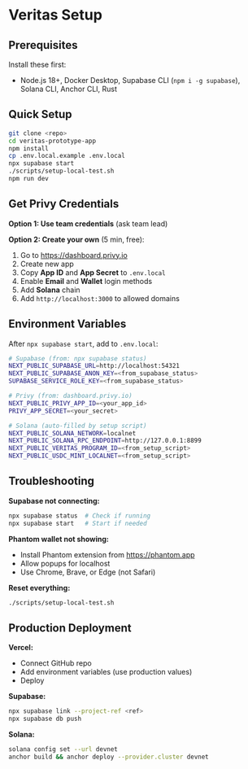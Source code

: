 # Veritas Setup

## Prerequisites

Install these first:
- Node.js 18+, Docker Desktop, Supabase CLI (`npm i -g supabase`), Solana CLI, Anchor CLI, Rust

## Quick Setup

```bash
git clone <repo>
cd veritas-prototype-app
npm install
cp .env.local.example .env.local
npx supabase start
./scripts/setup-local-test.sh
npm run dev
```

## Get Privy Credentials

**Option 1: Use team credentials** (ask team lead)

**Option 2: Create your own** (5 min, free):
1. Go to https://dashboard.privy.io
2. Create new app
3. Copy **App ID** and **App Secret** to `.env.local`
4. Enable **Email** and **Wallet** login methods
5. Add **Solana** chain
6. Add `http://localhost:3000` to allowed domains

## Environment Variables

After `npx supabase start`, add to `.env.local`:

```bash
# Supabase (from: npx supabase status)
NEXT_PUBLIC_SUPABASE_URL=http://localhost:54321
NEXT_PUBLIC_SUPABASE_ANON_KEY=<from_supabase_status>
SUPABASE_SERVICE_ROLE_KEY=<from_supabase_status>

# Privy (from: dashboard.privy.io)
NEXT_PUBLIC_PRIVY_APP_ID=<your_app_id>
PRIVY_APP_SECRET=<your_secret>

# Solana (auto-filled by setup script)
NEXT_PUBLIC_SOLANA_NETWORK=localnet
NEXT_PUBLIC_SOLANA_RPC_ENDPOINT=http://127.0.0.1:8899
NEXT_PUBLIC_VERITAS_PROGRAM_ID=<from_setup_script>
NEXT_PUBLIC_USDC_MINT_LOCALNET=<from_setup_script>
```

## Troubleshooting

**Supabase not connecting:**
```bash
npx supabase status  # Check if running
npx supabase start   # Start if needed
```

**Phantom wallet not showing:**
- Install Phantom extension from https://phantom.app
- Allow popups for localhost
- Use Chrome, Brave, or Edge (not Safari)

**Reset everything:**
```bash
./scripts/setup-local-test.sh
```

## Production Deployment

**Vercel:**
- Connect GitHub repo
- Add environment variables (use production values)
- Deploy

**Supabase:**
```bash
npx supabase link --project-ref <ref>
npx supabase db push
```

**Solana:**
```bash
solana config set --url devnet
anchor build && anchor deploy --provider.cluster devnet
```
